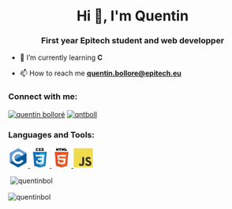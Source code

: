 <h1 align="center">Hi 👋, I'm Quentin</h1>
<h3 align="center">First year Epitech student and web developper</h3>

- 🌱 I’m currently learning **C**

- 📫 How to reach me **quentin.bollore@epitech.eu**

<h3 align="left">Connect with me:</h3>
<p align="left">
<a href="https://linkedin.com/in/quentin bolloré](https://www.linkedin.com/in/quentin-bollor%C3%A9-668233262/" target="blank"><img align="center" src="https://raw.githubusercontent.com/rahuldkjain/github-profile-readme-generator/master/src/images/icons/Social/linked-in-alt.svg" alt="quentin bolloré" height="30" width="40" /></a>
<a href="https://instagram.com/qntboll" target="blank"><img align="center" src="https://raw.githubusercontent.com/rahuldkjain/github-profile-readme-generator/master/src/images/icons/Social/instagram.svg" alt="qntboll" height="30" width="40" /></a>
</p>

<h3 align="left">Languages and Tools:</h3>
<p align="left"> <a href="https://www.cprogramming.com/" target="_blank" rel="noreferrer"> <img src="https://raw.githubusercontent.com/devicons/devicon/master/icons/c/c-original.svg" alt="c" width="40" height="40"/> </a> <a href="https://www.w3schools.com/css/" target="_blank" rel="noreferrer"> <img src="https://raw.githubusercontent.com/devicons/devicon/master/icons/css3/css3-original-wordmark.svg" alt="css3" width="40" height="40"/> </a> <a href="https://www.w3.org/html/" target="_blank" rel="noreferrer"> <img src="https://raw.githubusercontent.com/devicons/devicon/master/icons/html5/html5-original-wordmark.svg" alt="html5" width="40" height="40"/> </a> <a href="https://developer.mozilla.org/en-US/docs/Web/JavaScript" target="_blank" rel="noreferrer"> <img src="https://raw.githubusercontent.com/devicons/devicon/master/icons/javascript/javascript-original.svg" alt="javascript" width="40" height="40"/> </a> </p>

<p>&nbsp;<img align="center" src="https://github-readme-stats.vercel.app/api?username=quentinbol&show_icons=true&locale=en" alt="quentinbol" /></p>

<p><img align="center" src="https://github-readme-streak-stats.herokuapp.com/?user=quentinbol&" alt="quentinbol" /></p>



